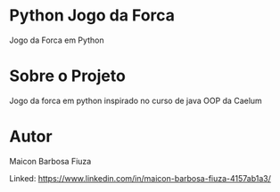 # Python Jogo da Forca
Jogo da Forca em Python 

# Sobre o Projeto
Jogo da forca em python inspirado no curso de java OOP da Caelum

# Autor
Maicon Barbosa Fiuza 

Linked: https://www.linkedin.com/in/maicon-barbosa-fiuza-4157ab1a3/
